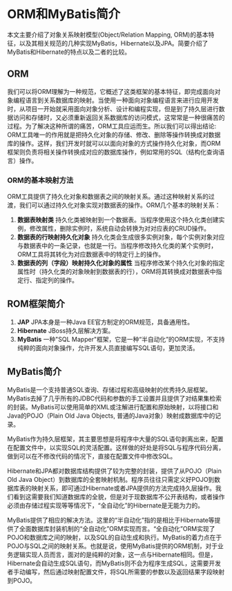 # ORM和MyBatis简介
本文主要介绍了对象关系映射模型(Object/Relation Mapping, ORM)的基本特征，以及其相关规范的几种实现MyBatis，Hibernate以及JPA。简要介绍了MyBatis和Hibernate的特点以及二者的比较。

## ORM
我们可以将ORM理解为一种规范，它概述了这类框架的基本特征，即完成面向对象编程语言到关系数据库的映射。当使用一种面向对象编程语言来进行应用开发时，从项目一开始就采用面向对象分析、设计和编程实现，但是到了持久层进行数据访问和存储时，又必须重新返回关系数据库的访问模式，这常常是一种很痛苦的过程。为了解决这种所谓的痛苦，ORM工具应运而生。所以我们可以得出结论: ORM工具唯一的作用就是把持久化对象的存储、修改、删除等操作转换成对数据库的操作。这样，我们开发时就可以以面向对象的方式操作持久化对象，而ORM框架则负责将相关操作转换成对应的数据库操作，例如常用的SQL（结构化查询语言）操作。

### ORM的基本映射方法
ORM工具提供了持久化对象和数据表之间的映射关系。通过这种映射关系的过渡，我们可以通过持久化对象实现对数据表的操作。ORM几个基本的映射关系：
1. **数据表映射类** 持久化类被映射到一个数据表。当程序使用这个持久化类创建实例，修改属性，删除实例时，系统自动会转换为对对应表的CRUD操作。
2. **数据表的行映射持久化对象** 持久化类会生成很多实例对象，每个实例对象对应与数据表中的一条记录，也就是一行。当程序修改持久化类的某个实例时，ORM工具将其转化为对应数据表中的特定行上的操作。
3. **数据表的列（字段）映射持久化对象的属性** 当程序修改某个持久化对象的指定属性时（持久化类的对象映射到数据表的行），ORM将其转换成对数据表中指定行、指定列的操作。

## ROM框架简介
1. **JAP** JPA本身是一种Java EE官方制定的ORM规范，具备通用性。
2. **Hibernate** JBoss持久层解决方案。
3. **MyBatis** 一种"SQL Mapper"框架，它是一种“半自动化”的ORM实现，不支持纯粹的面向对象操作，允许开发人员直接编写SQL语句，更加灵活。

## MyBatis简介
MyBatis是一个支持普通SQL查询、存储过程和高级映射的优秀持久层框架。MyBatis去掉了几乎所有的JDBC代码和参数的手工设置并且提供了对结果集检索的封装。MyBatis可以使用简单的XML或注解进行配置和原始映射，以将接口和Java的POJO（Plain Old Java Objects, 普通的Java对象）映射成数据库中的记录。

MyBatis作为持久层框架，其主要思想是将程序中大量的SQL语句剥离出来，配置在配置文件中，以实现SQL的灵活配置。这样做的好处是将SQL与程序代码分离，做到可以在不修改代码的情况下，直接在配置文件中修改SQL。

Hibernate和JPA都对数据库结构提供了较为完整的封装，提供了从POJO（Plain Old Java Object）到数据库的全套映射机制。程序员往往只需定义好POJO到数据库表的映射关系，即可通过Hibernate或者JPA提供的方法完成持久层操作。我们看到这需要我们知道数据库的全貌，但是对于现数据库不公开表结构，或者操作必须由存储过程实现等等情况下，“全自动化”的Hibernate是无能为力的。

MyBatis提供了相应的解决方法。这里的“半自动化”指的是相比于Hibernate等提供了全面数据库封装机制的“全自动化”ORM实现而言。“全自动化”ORM实现了POJO和数据库之间的映射，以及SQL的自动生成和执行。MyBatis的着力点在于POJO与SQL之间的映射关系。也就是说，使用MyBatis提供的ORM机制，对于业务逻辑实现人员而言，面对的是纯粹的对象，这一点与Hibernate相同。但是，Hibernate会自动生成SQL语句，而MyBatis则不会为程序生成SQL，这需要开发者手动编写，然后通过映射配置文件，将SQL所需要的参数以及返回结果字段映射到POJO。
